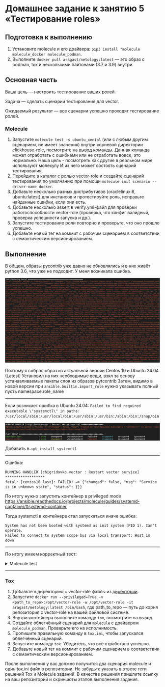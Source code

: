 # Домашнее задание к занятию 5 «Тестирование roles»

## Подготовка к выполнению

1. Установите molecule и его драйвера: `pip3 install "molecule molecule_docker molecule_podman`.
2. Выполните `docker pull aragast/netology:latest` —  это образ с podman, tox и несколькими пайтонами (3.7 и 3.9) внутри.

## Основная часть

Ваша цель — настроить тестирование ваших ролей. 

Задача — сделать сценарии тестирования для vector. 

Ожидаемый результат — все сценарии успешно проходят тестирование ролей.

### Molecule

1. Запустите  `molecule test -s ubuntu_xenial` (или с любым другим сценарием, не имеет значения) внутри корневой директории clickhouse-role, посмотрите на вывод команды. Данная команда может отработать с ошибками или не отработать вовсе, это нормально. Наша цель - посмотреть как другие в реальном мире используют молекулу И из чего может состоять сценарий тестирования.
2. Перейдите в каталог с ролью vector-role и создайте сценарий тестирования по умолчанию при помощи `molecule init scenario --driver-name docker`.
3. Добавьте несколько разных дистрибутивов (oraclelinux:8, ubuntu:latest) для инстансов и протестируйте роль, исправьте найденные ошибки, если они есть.
4. Добавьте несколько assert в verify.yml-файл для  проверки работоспособности vector-role (проверка, что конфиг валидный, проверка успешности запуска и др.). 
5. Запустите тестирование роли повторно и проверьте, что оно прошло успешно.
5. Добавьте новый тег на коммит с рабочим сценарием в соответствии с семантическим версионированием.

## Выполнение
В общем, образы pycontrib уже давно не обновлялись и в них живёт python 3.6, что уже не подходит.
У меня возникала ошибка.

![IMG](/IMG/img1.png)

Поэтому я собрал образ из актуальной версии Centos 10 и Ubuntu 24.04 (Latest)
Установил на них необходимые вещи, взял за основу устанавливаемые пакеты слоя из образов pytcontrib
Затем, видимо в новой версии при `ansible.builtin.import_role` нужно указывать полный пусть namespace.role_name

---

Если возникает ошибка в Ubuntu 24.04:
`Failed to find required executable \"systemctl\" in paths: /usr/local/sbin:/usr/local/bin:/usr/sbin:/usr/bin:/sbin:/bin:/snap/bin`

![IMG](/IMG/img2.png)

Добавить в `apt install systemctl`

---

Ошибка:
```
RUNNING HANDLER [chigridovko.vector : Restart vector service] ******************
fatal: [centos10_last]: FAILED! => {"changed": false, "msg": "Service is in unknown state", "status": {}}
```
По итогу нужно запустить контейнер в privileged mode
https://ansible.readthedocs.io/projects/molecule/guides/systemd-container/#systemd-container

Тогда systemctl в контейнере стал запускаться иначе ошибка:
```
System has not been booted with systemd as init system (PID 1). Can't operate.
Failed to connect to system scope bus via local transport: Host is down
```

---

По итогу имеем корректный тест:

<details>
<summary>Molecule test</summary>
<p>
WARNING  Driver docker does not provide a schema.
INFO     default scenario test matrix: dependency, cleanup, destroy, syntax, create, prepare, converge, idempotence, side_effect, verify, cleanup, destroy
INFO     Performing prerun with role_name_check=0...
INFO     Running default > dependency
WARNING  Skipping, missing the requirements file.
WARNING  Skipping, missing the requirements file.
INFO     Running default > cleanup
WARNING  Skipping, cleanup playbook not configured.
INFO     Running default > destroy
INFO     ansible-playbook version: ansible-playbook 
  config file = None
  configured module search path = ['/Users/konstantincigridov/.ansible/plugins/modules', '/usr/share/ansible/plugins/modules']
  ansible python module location = /usr/local/lib/python3.13/site-packages/ansible
  ansible collection location = /Users/konstantincigridov/.ansible/collections:/usr/share/ansible/collections
  executable location = /usr/local/bin/ansible-playbook
  python version = 3.13.5 (main, Jun 11 2025, 15:36:57) [Clang 15.0.0 (clang-1500.1.0.2.5)] (/usr/local/opt/python@3.13/bin/python3.13)
  jinja version = 3.1.6
  libyaml = True
INFO     Sanity checks: 'docker'

PLAY [Destroy] *****************************************************************

TASK [Set async_dir for HOME env] **********************************************
ok: [localhost]

TASK [Destroy molecule instance(s)] ********************************************
changed: [localhost] => (item=centos_last)
changed: [localhost] => (item=ubuntu_latest)

TASK [Wait for instance(s) deletion to complete] *******************************
ok: [localhost] => (item=centos_last)
ok: [localhost] => (item=ubuntu_latest)

TASK [Delete docker networks(s)] ***********************************************
skipping: [localhost]

PLAY RECAP *********************************************************************
localhost                  : ok=3    changed=1    unreachable=0    failed=0    skipped=1    rescued=0    ignored=0

INFO     Running default > syntax
INFO     ansible-playbook version: ansible-playbook 
  config file = None
  configured module search path = ['/Users/konstantincigridov/.ansible/plugins/modules', '/usr/share/ansible/plugins/modules']
  ansible python module location = /usr/local/lib/python3.13/site-packages/ansible
  ansible collection location = /Users/konstantincigridov/.ansible/collections:/usr/share/ansible/collections
  executable location = /usr/local/bin/ansible-playbook
  python version = 3.13.5 (main, Jun 11 2025, 15:36:57) [Clang 15.0.0 (clang-1500.1.0.2.5)] (/usr/local/opt/python@3.13/bin/python3.13)
  jinja version = 3.1.6
  libyaml = True

playbook: /Users/konstantincigridov/Downloads/Devops/Ansible/AnsibleHW4/roles/vector-role/molecule/default/converge.yml
INFO     Running default > create
INFO     ansible-playbook version: ansible-playbook 
  config file = None
  configured module search path = ['/Users/konstantincigridov/.ansible/plugins/modules', '/usr/share/ansible/plugins/modules']
  ansible python module location = /usr/local/lib/python3.13/site-packages/ansible
  ansible collection location = /Users/konstantincigridov/.ansible/collections:/usr/share/ansible/collections
  executable location = /usr/local/bin/ansible-playbook
  python version = 3.13.5 (main, Jun 11 2025, 15:36:57) [Clang 15.0.0 (clang-1500.1.0.2.5)] (/usr/local/opt/python@3.13/bin/python3.13)
  jinja version = 3.1.6
  libyaml = True

PLAY [Create] ******************************************************************

TASK [Set async_dir for HOME env] **********************************************
ok: [localhost]

TASK [Log into a Docker registry] **********************************************
skipping: [localhost] => (item=None) 
skipping: [localhost] => (item=None) 
skipping: [localhost]

TASK [Check presence of custom Dockerfiles] ************************************
ok: [localhost] => (item={'command': '/sbin/init', 'dockerfile': 'Dockerfile.centos', 'image': 'centos_last', 'name': 'centos_last', 'pre_build_image': False, 'privileged': True})
ok: [localhost] => (item={'dockerfile': 'Dockerfile', 'image': 'ubuntu_latest', 'name': 'ubuntu_latest', 'pre_build_image': False})

TASK [Create Dockerfiles from image names] *************************************
changed: [localhost] => (item={'command': '/sbin/init', 'dockerfile': 'Dockerfile.centos', 'image': 'centos_last', 'name': 'centos_last', 'pre_build_image': False, 'privileged': True})
changed: [localhost] => (item={'dockerfile': 'Dockerfile', 'image': 'ubuntu_latest', 'name': 'ubuntu_latest', 'pre_build_image': False})

TASK [Synchronization the context] *********************************************
changed: [localhost] => (item={'command': '/sbin/init', 'dockerfile': 'Dockerfile.centos', 'image': 'centos_last', 'name': 'centos_last', 'pre_build_image': False, 'privileged': True})
ok: [localhost] => (item=None)
changed: [localhost]

TASK [Discover local Docker images] ********************************************
ok: [localhost] => (item=None)
ok: [localhost] => (item=None)
ok: [localhost]

TASK [Build an Ansible compatible image (new)] *********************************
ok: [localhost] => (item=molecule_local/centos_last)
ok: [localhost] => (item=molecule_local/ubuntu_latest)

TASK [Create docker network(s)] ************************************************
skipping: [localhost]

TASK [Determine the CMD directives] ********************************************
ok: [localhost] => (item=None)
ok: [localhost] => (item=None)
ok: [localhost]

TASK [Create molecule instance(s)] *********************************************
changed: [localhost] => (item=centos_last)
changed: [localhost] => (item=ubuntu_latest)

TASK [Wait for instance(s) creation to complete] *******************************
changed: [localhost] => (item=None)
FAILED - RETRYING: [localhost]: Wait for instance(s) creation to complete (300 retries left).
changed: [localhost] => (item=None)
changed: [localhost]

PLAY RECAP *********************************************************************
localhost                  : ok=9    changed=4    unreachable=0    failed=0    skipped=2    rescued=0    ignored=0

INFO     Running default > prepare
WARNING  Skipping, prepare playbook not configured.
INFO     Running default > converge
INFO     ansible-playbook version: ansible-playbook 
  config file = None
  configured module search path = ['/Users/konstantincigridov/.ansible/plugins/modules', '/usr/share/ansible/plugins/modules']
  ansible python module location = /usr/local/lib/python3.13/site-packages/ansible
  ansible collection location = /Users/konstantincigridov/.ansible/collections:/usr/share/ansible/collections
  executable location = /usr/local/bin/ansible-playbook
  python version = 3.13.5 (main, Jun 11 2025, 15:36:57) [Clang 15.0.0 (clang-1500.1.0.2.5)] (/usr/local/opt/python@3.13/bin/python3.13)
  jinja version = 3.1.6
  libyaml = True

PLAY [Converge] ****************************************************************

TASK [Gathering Facts] *********************************************************
ok: [centos_last]
ok: [ubuntu_latest]

TASK [chigridovko.vector : Download Vector (CentOS)] ***************************
skipping: [ubuntu_latest]
changed: [centos_last]

TASK [chigridovko.vector : Install Vector (CentOS)] ****************************
skipping: [ubuntu_latest]
changed: [centos_last]

TASK [chigridovko.vector : Download Vector (Ubuntu)] ***************************
skipping: [centos_last]
changed: [ubuntu_latest]

TASK [chigridovko.vector : Install Vector (Ubuntu)] ****************************
skipping: [centos_last]
changed: [ubuntu_latest]

TASK [chigridovko.vector : Deploy Vector configuration] ************************
changed: [centos_last]
changed: [ubuntu_latest]

RUNNING HANDLER [chigridovko.vector : Restart vector service] ******************
changed: [centos_last]
changed: [ubuntu_latest]

PLAY RECAP *********************************************************************
centos_last                : ok=5    changed=4    unreachable=0    failed=0    skipped=2    rescued=0    ignored=0
ubuntu_latest              : ok=5    changed=4    unreachable=0    failed=0    skipped=2    rescued=0    ignored=0

INFO     Running default > idempotence
INFO     ansible-playbook version: ansible-playbook 
  config file = None
  configured module search path = ['/Users/konstantincigridov/.ansible/plugins/modules', '/usr/share/ansible/plugins/modules']
  ansible python module location = /usr/local/lib/python3.13/site-packages/ansible
  ansible collection location = /Users/konstantincigridov/.ansible/collections:/usr/share/ansible/collections
  executable location = /usr/local/bin/ansible-playbook
  python version = 3.13.5 (main, Jun 11 2025, 15:36:57) [Clang 15.0.0 (clang-1500.1.0.2.5)] (/usr/local/opt/python@3.13/bin/python3.13)
  jinja version = 3.1.6
  libyaml = True

PLAY [Converge] ****************************************************************

TASK [Gathering Facts] *********************************************************
ok: [centos_last]
ok: [ubuntu_latest]

TASK [chigridovko.vector : Download Vector (CentOS)] ***************************
skipping: [ubuntu_latest]
ok: [centos_last]

TASK [chigridovko.vector : Install Vector (CentOS)] ****************************
skipping: [ubuntu_latest]
ok: [centos_last]

TASK [chigridovko.vector : Download Vector (Ubuntu)] ***************************
skipping: [centos_last]
ok: [ubuntu_latest]

TASK [chigridovko.vector : Install Vector (Ubuntu)] ****************************
skipping: [centos_last]
ok: [ubuntu_latest]

TASK [chigridovko.vector : Deploy Vector configuration] ************************
ok: [centos_last]
ok: [ubuntu_latest]

PLAY RECAP *********************************************************************
centos_last                : ok=4    changed=0    unreachable=0    failed=0    skipped=2    rescued=0    ignored=0
ubuntu_latest              : ok=4    changed=0    unreachable=0    failed=0    skipped=2    rescued=0    ignored=0

INFO     Idempotence completed successfully.
INFO     Running default > side_effect
WARNING  Skipping, side effect playbook not configured.
INFO     Running default > verify
INFO     Running Ansible Verifier
INFO     ansible-playbook version: ansible-playbook 
  config file = /Users/konstantincigridov/.ansible/tmp/molecule.9bzX.default/ansible.cfg
  configured module search path = ['/Users/konstantincigridov/.ansible/plugins/modules', '/usr/share/ansible/plugins/modules']
  ansible python module location = /usr/local/lib/python3.13/site-packages/ansible
  ansible collection location = /Users/konstantincigridov/.ansible/collections:/usr/share/ansible/collections
  executable location = /usr/local/bin/ansible-playbook
  python version = 3.13.5 (main, Jun 11 2025, 15:36:57) [Clang 15.0.0 (clang-1500.1.0.2.5)] (/usr/local/opt/python@3.13/bin/python3.13)
  jinja version = 3.1.6
  libyaml = True

PLAY [Verify Vector installation] **********************************************

TASK [Gathering Facts] *********************************************************
ok: [centos_last]
ok: [ubuntu_latest]

TASK [Run 'vector validate'] ***************************************************
ok: [centos_last]
ok: [ubuntu_latest]

TASK [Check Vector service status] *********************************************
ok: [centos_last]
ok: [ubuntu_latest]

PLAY RECAP *********************************************************************
centos_last                : ok=3    changed=0    unreachable=0    failed=0    skipped=0    rescued=0    ignored=0
ubuntu_latest              : ok=3    changed=0    unreachable=0    failed=0    skipped=0    rescued=0    ignored=0

INFO     Verifier completed successfully.
INFO     Running default > cleanup
WARNING  Skipping, cleanup playbook not configured.
INFO     Running default > destroy
INFO     ansible-playbook version: ansible-playbook 
  config file = /Users/konstantincigridov/.ansible/tmp/molecule.9bzX.default/ansible.cfg
  configured module search path = ['/Users/konstantincigridov/.ansible/plugins/modules', '/usr/share/ansible/plugins/modules']
  ansible python module location = /usr/local/lib/python3.13/site-packages/ansible
  ansible collection location = /Users/konstantincigridov/.ansible/collections:/usr/share/ansible/collections
  executable location = /usr/local/bin/ansible-playbook
  python version = 3.13.5 (main, Jun 11 2025, 15:36:57) [Clang 15.0.0 (clang-1500.1.0.2.5)] (/usr/local/opt/python@3.13/bin/python3.13)
  jinja version = 3.1.6
  libyaml = True

PLAY [Destroy] *****************************************************************

TASK [Set async_dir for HOME env] **********************************************
ok: [localhost]

TASK [Destroy molecule instance(s)] ********************************************
changed: [localhost] => (item=centos_last)
changed: [localhost] => (item=ubuntu_latest)

TASK [Wait for instance(s) deletion to complete] *******************************
changed: [localhost] => (item=centos_last)
changed: [localhost] => (item=ubuntu_latest)

TASK [Delete docker networks(s)] ***********************************************
skipping: [localhost]

PLAY RECAP *********************************************************************
localhost                  : ok=3    changed=2    unreachable=0    failed=0    skipped=1    rescued=0    ignored=0

INFO     Pruning extra files from scenario ephemeral directory
</p>
</details>

---

### Tox

1. Добавьте в директорию с vector-role файлы из [директории](./example).
2. Запустите `docker run --privileged=True -v <path_to_repo>:/opt/vector-role -w /opt/vector-role -it aragast/netology:latest /bin/bash`, где path_to_repo — путь до корня репозитория с vector-role на вашей файловой системе.
3. Внутри контейнера выполните команду `tox`, посмотрите на вывод.
5. Создайте облегчённый сценарий для `molecule` с драйвером `molecule_podman`. Проверьте его на исполнимость.
6. Пропишите правильную команду в `tox.ini`, чтобы запускался облегчённый сценарий.
8. Запустите команду `tox`. Убедитесь, что всё отработало успешно.
9. Добавьте новый тег на коммит с рабочим сценарием в соответствии с семантическим версионированием.

После выполнения у вас должно получится два сценария molecule и один tox.ini файл в репозитории. Не забудьте указать в ответе теги решений Tox и Molecule заданий. В качестве решения пришлите ссылку на  ваш репозиторий и скриншоты этапов выполнения задания. 